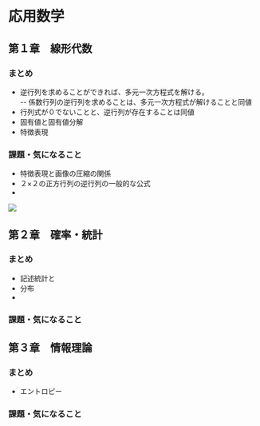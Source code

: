 # 応用数学
## 第１章　線形代数
### まとめ
- 逆行列を求めることができれば、多元一次方程式を解ける。  
  -- 係数行列の逆行列を求めることは、多元一次方程式が解けることと同値  
- 行列式が０でないことと、逆行列が存在することは同値
- 固有値と固有値分解
- 特徴表現

### 課題・気になること
- 特徴表現と画像の圧縮の関係
- ２×２の正方行列の逆行列の一般的な公式
- 

<img src="https://latex.codecogs.com/gif.latex?\int_a^bf(x)dx" />

## 第２章　確率・統計
### まとめ
- 記述統計と
- 分布
- 
### 課題・気になること

## 第３章　情報理論
### まとめ
- エントロピー
### 課題・気になること
